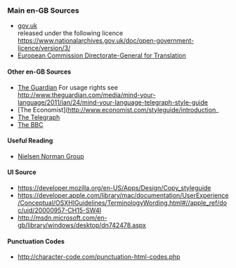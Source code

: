 ### Main en-GB Sources 
* [gov.uk](https://www.gov.uk/guidance/style-guide/a-to-z-of-gov-uk-style)  
released under the following licence https://www.nationalarchives.gov.uk/doc/open-government-licence/version/3/
* [European Commission Directorate-General for Translation](http://ec.europa.eu/translation/english/guidelines/documents/styleguide_english_dgt_en.pdf)  

#### Other en-GB Sources
* [The Guardian](http://www.theguardian.com/info/series/guardian-and-observer-style-guide)
For usage rights see http://www.theguardian.com/media/mind-your-language/2011/jan/24/mind-your-language-telegraph-style-guide 
* [The Economist](http://www.economist.com/styleguide/introduction_
* [The Telegraph](http://www.telegraph.co.uk/topics/about-us/style-book/)
* [The BBC](http://www.bbc.co.uk/academy/journalism/news-style-guide)
 
#### Useful Reading
* [Nielsen Norman Group](http://www.nngroup.com/articles/)

#### UI Source 
* https://developer.mozilla.org/en-US/Apps/Design/Copy_styleguide
* https://developer.apple.com/library/mac/documentation/UserExperience/Conceptual/OSXHIGuidelines/TerminologyWording.html#//apple_ref/doc/uid/20000957-CH15-SW4I
* http://msdn.microsoft.com/en-gb/library/windows/desktop/dn742478.aspx

#### Punctuation Codes
* http://character-code.com/punctuation-html-codes.php
